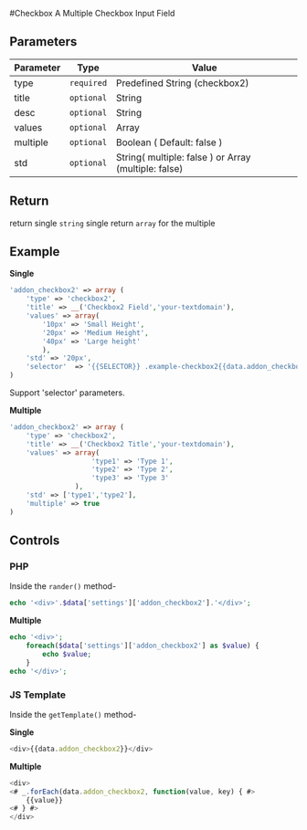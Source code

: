 
#Checkbox
A Multiple Checkbox Input Field

## Parameters
Parameter | Type | Value
--- | --- | ---
type | `required` | Predefined String (checkbox2)
title | `optional` | String
desc | `optional` | String
values | `optional` | Array
multiple | `optional` | Boolean ( Default: false )
std | `optional` | String( multiple: false ) or Array (multiple: false)

## Return
return single `string` single
return `array` for the multiple

## Example
**Single**
```php
'addon_checkbox2' => array (
    'type' => 'checkbox2',
    'title' => __('Checkbox2 Field','your-textdomain'),
    'values' => array(
		'10px' => 'Small Height',
		'20px' => 'Medium Height',
		'40px' => 'Large height'
	    ),
    'std' => '20px',
    'selector'	=> '{{SELECTOR}} .example-checkbox2{{data.addon_checkbox2}}'
)
```
Support 'selector' parameters.


**Multiple**
```php
'addon_checkbox2' => array (
    'type' => 'checkbox2',
    'title' => __('Checkbox2 Title','your-textdomain'),
    'values' => array(
                    'type1' => 'Type 1',
                    'type2' => 'Type 2',
                    'type3' => 'Type 3'
                ),
    'std' => ['type1','type2'],
    'multiple' => true
)
```

## Controls
### PHP
Inside the `rander()` method-
```php
echo '<div>'.$data['settings']['addon_checkbox2'].'</div>';

```

**Multiple**
```php
echo '<div>';
    foreach($data['settings']['addon_checkbox2'] as $value) {
        echo $value;
    }
echo '</div>';
```

### JS Template
Inside the `getTemplate()` method-

**Single**
```js
<div>{{data.addon_checkbox2}}</div>

```

**Multiple**
```js
<div>
<# _.forEach(data.addon_checkbox2, function(value, key) { #>
    {{value}}
<# } #>
</div>

```
